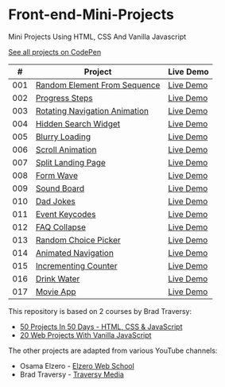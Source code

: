 # Front-end-Mini-Projects
Mini Projects Using HTML, CSS And Vanilla Javascript

[See all projects on CodePen](https://codepen.io/collection/OLepRQ?grid_type=grid)

|  #  | Project                                                                      | Live Demo                                                |
| :-: | ----------------------------------------------------------------------       | -------------------------------------------------------- |
| 001 | [Random Element From Sequence](001%20-%20Random%20Element%20From%20Sequence) | [Live Demo](https://codepen.io/solygambas/full/qBaMWjE)  |
| 002 | [Progress Steps](002-progress%20steps)                                       | [Live Demo](https://codepen.io/solygambas/full/VwKGzzg)  |
| 003 | [Rotating Navigation Animation](003-rotating%20navigation)                   | [Live Demo](https://codepen.io/solygambas/full/jOMvZqY)  |
| 004 | [Hidden Search Widget](004-hidden%20search%20widget)                         | [Live Demo](https://codepen.io/solygambas/full/mdrzdPB)  |
| 005 | [Blurry Loading](005-blurry%20loading)                                       | [Live Demo](https://codepen.io/solygambas/full/WNGaNgB)  |
| 006 | [Scroll Animation](006-scroll%20animation)                                   | [Live Demo](https://codepen.io/solygambas/full/JjRmoWL)  |
| 007 | [Split Landing Page](007-split%20landing%20page)                             | [Live Demo](https://codepen.io/solygambas/full/KKgGdmY)  |
| 008 | [Form Wave](008-form%20wave%20animation)                                     | [Live Demo](https://codepen.io/solygambas/full/Exgdegm)  |
| 009 | [Sound Board](009-sound%20board)                                             | [Live Demo](https://codepen.io/solygambas/full/oNzaPQa)  |
| 010 | [Dad Jokes](010-dad%20jokes)                                                 | [Live Demo](https://codepen.io/solygambas/full/gOwBQZK)  |
| 011 | [Event Keycodes](011-event%20KeyCodes)                                       | [Live Demo](https://codepen.io/solygambas/full/zYKmypd)  |
| 012 | [FAQ Collapse](012-FAQ%20collapse)                                           | [Live Demo](https://codepen.io/solygambas/full/ExgdqWm)  |
| 013 | [Random Choice Picker](013-random%20choice%20picker)                         | [Live Demo](https://codepen.io/solygambas/full/eYdQgqN)  |
| 014 | [Animated Navigation](014-animated%20navigation)                             | [Live Demo](https://codepen.io/solygambas/full/KKgrWGz)  |
| 015 | [Incrementing Counter](015-incrementing%20counter)                           | [Live Demo](https://codepen.io/solygambas/full/qBaQmeW)  |
| 016 | [Drink Water](016-drink%20water)                                             | [Live Demo](https://codepen.io/solygambas/full/yLaQoJy)  |
| 017 | [Movie App](017-movie%20app)                                                 | [Live Demo](https://codepen.io/solygambas/full/mdrabXd)  |


This repository is based on 2 courses by Brad Traversy:

- [50 Projects In 50 Days - HTML, CSS & JavaScript](https://www.udemy.com/course/50-projects-50-days/)
- [20 Web Projects With Vanilla JavaScript](https://www.udemy.com/course/web-projects-with-vanilla-javascript/)

The other projects are adapted from various YouTube channels:

- Osama Elzero - [Elzero Web School](https://www.youtube.com/@ElzeroWebSchool)
- Brad Traversy - [Traversy Media](https://www.youtube.com/channel/UC29ju8bIPH5as8OGnQzwJyA)
